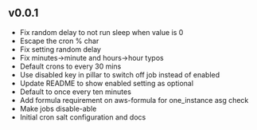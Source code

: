 ## v0.0.1

* Fix random delay to not run sleep when value is 0
* Escape the cron % char
* Fix setting random delay
* Fix minutes->minute and hours->hour typos
* Default crons to every 30 mins
* Use disabled key in pillar to switch off job instead of enabled
* Update README to show enabled setting as optional
* Default to once every ten minutes
* Add formula requirement on aws-formula for one_instance asg check
* Make jobs disable-able
* Initial cron salt configuration and docs


